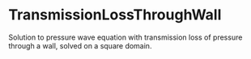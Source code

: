 # TransmissionLossThroughWall
Solution to pressure wave equation with transmission loss of pressure through a wall, solved on a square domain.
